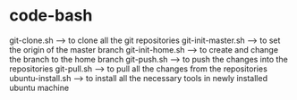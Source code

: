 # code-bash
git-clone.sh       --> to clone all the git repositories
git-init-master.sh --> to set the origin of the master branch
git-init-home.sh   --> to create and change the branch to the home branch
git-push.sh        --> to push the changes into the repositories
git-pull.sh        --> to pull all the changes from the repositories
ubuntu-install.sh  --> to install all the necessary tools in newly installed ubuntu machine
